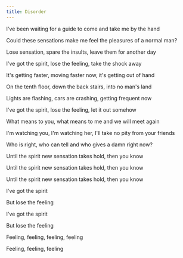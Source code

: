 ```yaml
---
title: Disorder
---
```




I've been waiting for a guide to come and take me by the hand



Could these sensations make me feel the pleasures of a normal man?



Lose sensation, spare the insults, leave them for another day



I've got the spirit, lose the feeling, take the shock away





It's getting faster, moving faster now, it's getting out of hand



On the tenth floor, down the back stairs, into no man's land



Lights are flashing, cars are crashing, getting frequent now



I've got the spirit, lose the feeling, let it out somehow





What means to you, what means to me and we will meet again



I'm watching you, I'm watching her, I'll take no pity from your friends



Who is right, who can tell and who gives a damn right now?



Until the spirit new sensation takes hold, then you know



Until the spirit new sensation takes hold, then you know



Until the spirit new sensation takes hold, then you know





I've got the spirit



But lose the feeling



I've got the spirit



But lose the feeling



Feeling, feeling, feeling, feeling



Feeling, feeling, feeling


